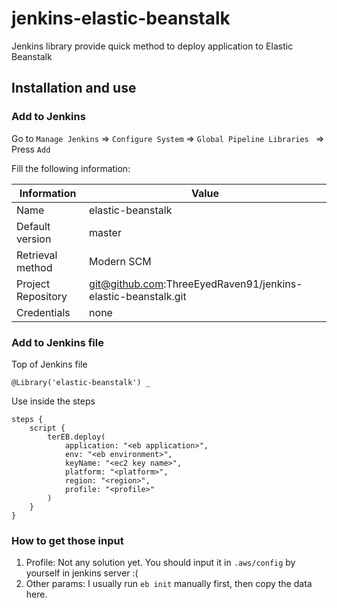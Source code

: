 # jenkins-elastic-beanstalk

Jenkins library provide quick method to deploy application to Elastic Beanstalk

## Installation and use
### Add to Jenkins

Go to `Manage Jenkins` => `Configure System` => `Global Pipeline Libraries
` => Press `Add`

Fill the following information:

| Information        | Value                                                         |
|--------------------|---------------------------------------------------------------|
| Name               | elastic-beanstalk                                             |
| Default version    | master                                                        |
| Retrieval method   | Modern SCM                                                    |
| Project Repository | git@github.com:ThreeEyedRaven91/jenkins-elastic-beanstalk.git |
| Credentials        | none                                                          |

### Add to Jenkins file

Top of Jenkins file

```
@Library('elastic-beanstalk') _
```

Use inside the steps

```
steps {
    script {
        terEB.deploy(
            application: "<eb application>",
            env: "<eb environment>",
            keyName: "<ec2 key name>",
            platform: "<platform>",
            region: "<region>",
            profile: "<profile>"
        )
    }
}
```

### How to get those input

1. Profile: Not any solution yet. You should input it in `.aws/config` by yourself in jenkins server :(
2. Other params: I usually run `eb init` manually first, then copy the data here.